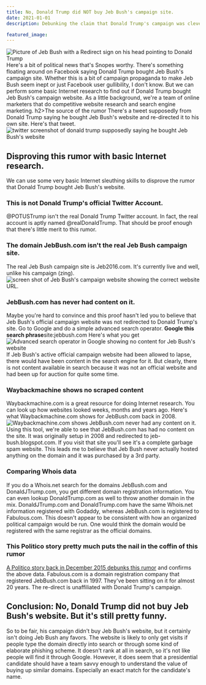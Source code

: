 ```yaml
---
title: No, Donald Trump did NOT buy Jeb Bush's campaign site.
date: 2021-01-01
description: Debunking the claim that Donald Trump's campaign was clever enough to grab Jeb Bush's campaign website during the 2016 primaries.

featured_image:
---
```


![Picture of Jeb Bush with a Redirect sign on his head pointing to Donald Trump](https://www.gaintap.com/wp-content/uploads/2016/02/donald-trump-jeb-bush-redirect-website-1.jpg) Here's a bit of political news that's Snopes worthy. There's something floating around on Facebook saying Donald Trump bought Jeb Bush's campaign site. Whether this is a bit of campaign propaganda to make Jeb Bush seem inept or just Facebook user gullibility, I don't know. But we can perform some basic Internet research to find out if Donald Trump bought Jeb Bush's campaign website. As a little background, we're a team of online marketers that do competitive website research and search engine marketing. h2>The source of the rumor There's a tweet supposedly from Donald Trump saying he bought Jeb Bush's website and re-directed it to his own site. Here's that tweet. ![twitter screenshot of donald trump supposedly saying he bought Jeb Bush's website](https://www.gaintap.com/wp-content/uploads/2016/02/donaldtrump-bought-jebs-site.jpg)

## Disproving this rumor with basic Internet research.

We can use some very basic Internet sleuthing skills to disprove the rumor that Donald Trump bought Jeb Bush's website.

### This is not Donald Trump's official Twitter Account.

@POTUSTrump isn't the real Donald Trump Twitter account. In fact, the real account is aptly named @realDonaldTrump. That should be proof enough that there's little merit to this rumor.

### The domain JebBush.com isn't the real Jeb Bush campaign site.

The real Jeb Bush campaign site is Jeb2016.com. It's currently live and well, unlike his campaign (zing). ![screen shot of Jeb Bush's campaign website showing the correct website URL.](https://www.gaintap.com/wp-content/uploads/2016/02/jeb2016site-845x321.jpg)

### JebBush.com has never had content on it.

Maybe you're hard to convince and this proof hasn't led you to believe that Jeb Bush's official campaign website was not redirected to Donald Trump's site. Go to Google and do a simple advanced search operator. **Google this search phrase**site:jebbush.com Here's what you get ![Advanced search operator in Google showing no content for Jeb Bush's website](https://www.gaintap.com/wp-content/uploads/2016/02/jebbush-search-results.jpg) If Jeb Bush's active official campaign website had been allowed to lapse, there would have been content in the search engine for it. But clearly, there is not content available in search because it was not an official website and had been up for auction for quite some time.

### Waybackmachine shows no scraped content

Waybackmachine.com is a great resource for doing Internet research. You can look up how websites looked weeks, months and years ago. Here's what Waybackmachine.com shows for JebBush.com back in 2008\. ![Waybackmachine.com shows JebBush.com never had any content on it.](https://www.gaintap.com/wp-content/uploads/2016/02/jebbush-waybackmachine.jpg) Using this tool, we're able to see that JebBush.com has had no content on the site. It was originally setup in 2008 and redirected to jeb-bush.blogspot.com. If you visit that site you'll see it's a complete garbage spam website. This leads me to believe that Jeb Bush never actually hosted anything on the domain and it was purchased by a 3rd party.

### Comparing Whois data

If you do a Whois.net search for the domains JebBush.com and DonaldJTrump.com, you get different domain registration information. You can even lookup DonaldTrump.com as well to throw another domain in the mix. DonaldJTrump.com and DonaldTrump.com have the same Whois.net information registered with Godaddy, whereas JebBush.com is registered to Fabulous.com. This doesn't appear to be consistent with how an organized political campaign would be run. One would think the domain would be registered with the same registrar as the official domains.

### This Politico story pretty much puts the nail in the coffin of this rumor

[A Politico story back in December 2015 debunks this rumor](https://www.politico.com/story/2015/12/jeb-bush-website-donald-trump-redirect-216501) and confirms the above data. Fabulous.com is a domain registration company that registered JebBush.com back in 1997\. They've been sitting on it for almost 20 years. The re-direct is unaffiliated with Donald Trump's campaign.

## Conclusion: No, Donald Trump did not buy Jeb Bush's website. But it's still pretty funny.

So to be fair, his campaign didn't buy Jeb Bush's website, but it certainly isn't doing Jeb Bush any favors. The website is likely to only get visits if people type the domain directly into search or through some kind of elaborate phishing scheme. It doesn't rank at all in search, so it's not like people will find it through Google. However, it does seem that a presidential candidate should have a team savvy enough to understand the value of buying up similar domains. Especially an exact match for the candidate's name.
